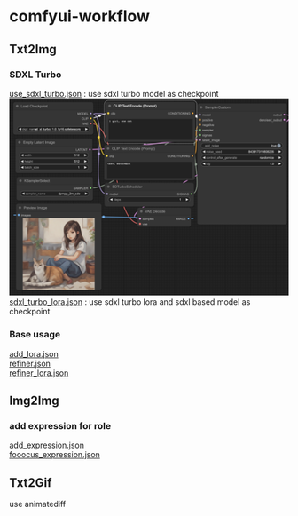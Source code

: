 # comfyui-workflow
## Txt2Img
### SDXL Turbo
[use_sdxl_turbo.json](src/txt2img/use_sdxl_turbo.json) : use sdxl turbo model as checkpoint ![use sdxl turbo model as checkpoint](resources/use_sdxl_turbo.png)<br>
[sdxl_turbo_lora.json](src/txt2img/sdxl_turbo_lora.json) : use sdxl turbo lora and sdxl based model as checkpoint<br>
### Base usage
[add_lora.json](src/txt2img/add_lora.json) <br>
[refiner.json](src/txt2img/refiner.json) <br>
[refiner_lora.json](src/txt2img/refinder_lora.json) <br>
## Img2Img
### add expression for role
[add_expression.json](src/img2img/add_expression.json) <br>
[fooocus_expression.json](src/img2img/fooocus_expression.json) <br>
## Txt2Gif
use animatediff 
